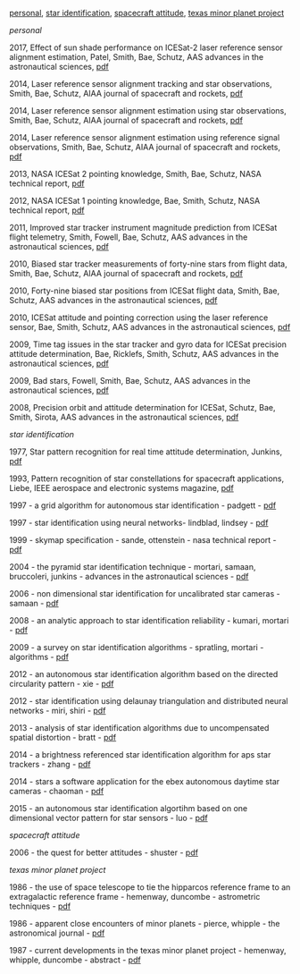 [personal](#anchor1), [star identification](#anchor2), [spacecraft attitude](#anchor3), [texas minor planet project](#anchor4)

<a name="anchor1"/>*personal*

2017, Effect of sun shade performance on ICESat-2 laser reference sensor alignment estimation, Patel, Smith, Bae, Schutz, AAS advances in the astronautical sciences, [pdf](papers/2017%20aas.pdf)

2014, Laser reference sensor alignment tracking and star observations, Smith, Bae, Schutz, AIAA journal of spacecraft and rockets, [pdf](papers/2014%20jsr%20c.pdf)

2014, Laser reference sensor alignment estimation using star observations, Smith, Bae, Schutz, AIAA journal of spacecraft and rockets, [pdf](papers/2014%20jsr%20b.pdf)

2014, Laser reference sensor alignment estimation using reference signal observations, Smith, Bae, Schutz, AIAA journal of spacecraft and rockets, [pdf](papers/2014%20jsr%20a.pdf)

2013, NASA ICESat 2 pointing knowledge, Smith, Bae, Schutz, NASA technical report, [pdf](papers/2014%20nasa%20icesat%20b.pdf)

2012, NASA ICESat 1 pointing knowledge, Bae, Smith, Schutz, NASA technical report, [pdf](papers/2014%20nasa%20icesat%20a.pdf)

2011, Improved star tracker instrument magnitude prediction from ICESat flight telemetry, Smith, Fowell, Bae, Schutz, AAS advances in the astronautical sciences, [pdf](papers/2011%20aas.pdf)

2010, Biased star tracker measurements of forty-nine stars from flight data, Smith, Bae, Schutz, AIAA journal of spacecraft and rockets, [pdf](papers/2010%20jsr.pdf)

2010, Forty-nine biased star positions from ICESat flight data, Smith, Bae, Schutz, AAS advances in the astronautical sciences, [pdf](papers/2010%20aas%20b.pdf)

2010, ICESat attitude and pointing correction using the laser reference sensor, Bae, Smith, Schutz, AAS advances in the astronautical sciences, [pdf](papers/2010%20aas%20a.pdf)

2009, Time tag issues in the star tracker and gyro data for ICESat precision attitude determination, Bae, Ricklefs, Smith, Schutz, AAS advances in the astronautical sciences, [pdf](papers/2009%20aas%20b.pdf)

2009, Bad stars, Fowell, Smith, Bae, Schutz, AAS advances in the astronautical sciences, [pdf](papers/2009%20aas%20a.pdf)

2008, Precision orbit and attitude determination for ICESat, Schutz, Bae, Smith, Sirota, AAS advances in the astronautical sciences, [pdf](papers/2008%20aas.pdf)

<a name="anchor2"/>*star identification*

1977, Star pattern recognition for real time attitude determination, Junkins, [pdf](papers/1977%20junkins.pdf)

1993, Pattern recognition of star constellations for spacecraft applications, Liebe, IEEE aerospace and electronic systems magazine, [pdf](papers/1993%20liebe.pdf)

1997 - a grid algorithm for autonomous star identification - padgett - [pdf](papers/1997%20padgett.pdf)

1997 - star identification using neural networks- lindblad, lindsey - [pdf](papers/1997%20lindblad.pdf)

1999 - skymap specification - sande, ottenstein - nasa technical report - [pdf](papers/1999%20skymap%20a.pdf)

2004 - the pyramid star identification technique - mortari, samaan, bruccoleri, junkins - advances in the astronautical sciences - [pdf](papers/2004%20mortari.pdf)

2006 - non dimensional star identification for uncalibrated star cameras - samaan - [pdf](papers/2006%20samaan.pdf)

2008 - an analytic approach to star identification reliability - kumari, mortari - [pdf](papers/2008%20kumari.pdf)

2009 - a survey on star identification algorithms - spratling, mortari - algorithms - [pdf](papers/2009%20spratling.pdf)

2012 - an autonomous star identification algorithm based on the directed circularity pattern - xie - [pdf](papers/2012%20xie.pdf)

2012 - star identification using delaunay triangulation and distributed neural networks - miri, shiri - [pdf](papers/2012%20miri.pdf)

2013 - analysis of star identification algorithms due to uncompensated spatial distortion - bratt - [pdf](papers/2013%20bratt.pdf)

2014 - a brightness referenced star identification algorithm for aps star trackers - zhang - [pdf](papers/2014%20zhang.pdf)

2014 - stars a software application for the ebex autonomous daytime star cameras - chaoman - [pdf](papers/2014%20chapman.pdf)

2015 - an autonomous star identification algortihm based on one dimensional vector pattern for star sensors - luo - [pdf](papers/2015%20luo.pdf)

<a name="anchor3"/>*spacecraft attitude*

2006 - the quest for better attitudes - shuster - [pdf](papers/2006%20shuster.pdf)

<a name="anchor4"/>*texas minor planet project*

1986 - the use of space telescope to tie the hipparcos reference frame to an extragalactic reference frame - hemenway, duncombe - astrometric techniques - [pdf](papers/1986%20hemenway.pdf)

1986 - apparent close encounters of minor planets - pierce, whipple - the astronomical journal - [pdf](papers/1986%20pierce.pdf)

1987 - current developments in the texas minor planet project - hemenway, whipple, duncombe - abstract - [pdf](papers/1987%20hemenway.pdf)

